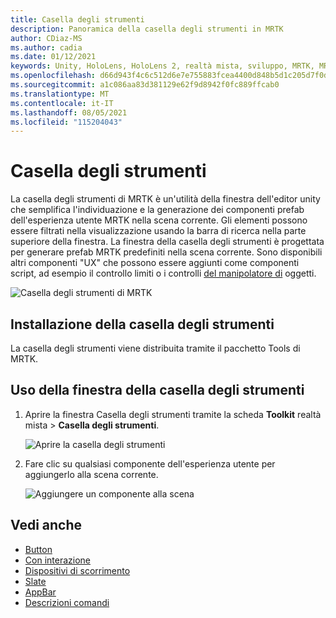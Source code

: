 ```yaml
---
title: Casella degli strumenti
description: Panoramica della casella degli strumenti in MRTK
author: CDiaz-MS
ms.author: cadia
ms.date: 01/12/2021
keywords: Unity, HoloLens, HoloLens 2, realtà mista, sviluppo, MRTK, MRTK ToolBox
ms.openlocfilehash: d66d943f4c6c512d6e7e755883fcea4400d848b5d1c205d7f0da48cc6217a5b8
ms.sourcegitcommit: a1c086aa83d381129e62f9d8942f0fc889ffcab0
ms.translationtype: MT
ms.contentlocale: it-IT
ms.lasthandoff: 08/05/2021
ms.locfileid: "115204043"
---
```

# <a name="toolbox"></a>Casella degli strumenti

La casella degli strumenti di MRTK è un'utilità della finestra dell'editor unity che semplifica l'individuazione e la generazione dei componenti prefab dell'esperienza utente MRTK nella scena corrente. Gli elementi possono essere filtrati nella visualizzazione usando la barra di ricerca nella parte superiore della finestra. La finestra della casella degli strumenti è progettata per generare prefab MRTK predefiniti nella scena corrente. Sono disponibili altri componenti "UX" che possono essere [](bounds-control.md) aggiunti come componenti script, ad esempio il controllo limiti o i controlli [del manipolatore di](object-manipulator.md) oggetti.

![Casella degli strumenti di MRTK](../images/Tools/MRTKToolboxWindow.png)

## <a name="installing-the-toolbox"></a>Installazione della casella degli strumenti

La casella degli strumenti viene distribuita tramite il pacchetto Tools di MRTK.

## <a name="using-the-toolbox-window"></a>Uso della finestra della casella degli strumenti

1. Aprire la finestra Casella degli strumenti tramite la scheda **Toolkit** realtà mista > **Casella degli strumenti**.

    ![Aprire la casella degli strumenti](https://user-images.githubusercontent.com/25975362/73321589-ccfbc100-41f7-11ea-8f1a-89c4f68e12f7.gif)

1. Fare clic su qualsiasi componente dell'esperienza utente per aggiungerlo alla scena corrente.

    ![Aggiungere un componente alla scena](https://user-images.githubusercontent.com/25975362/73321582-c9683a00-41f7-11ea-8bac-bf8efdb2fbe3.gif)

## <a name="see-also"></a>Vedi anche

- [Button](button.md)
- [Con interazione](interactable.md)
- [Dispositivi di scorrimento](sliders.md)
- [Slate](slate.md)
- [AppBar](app-bar.md)
- [Descrizioni comandi](tooltip.md)
